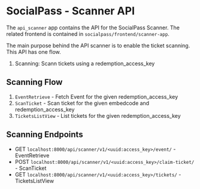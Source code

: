 # SocialPass - Scanner API
The `api_scanner` app contains the API for the SocialPass Scanner. The related frontend is contained in `socialpass/frontend/scanner-app`.

The main purpose behind the API scanner is to enable the ticket scanning. This API has one flow.
1. Scanning: Scann tickets using a redemption_access_key

## Scanning Flow
1. `EventRetrieve` - Fetch Event for the given redemption_access_key
2. `ScanTicket` - Scan ticket for the given embedcode and redemption_access_key
3. `TicketsListView` - List tickets for the given redemption_access_key

## Scanning Endpoints
- GET `localhost:8000/api/scanner/v1/<uuid:access_key>/event/` - EventRetrieve
- POST `localhost:8000/api/scanner/v1/<uuid:access_key>/claim-ticket/` - ScanTicket
- GET `localhost:8000/api/scanner/v1/<uuid:access_key>/tickets/` - TicketsListView
